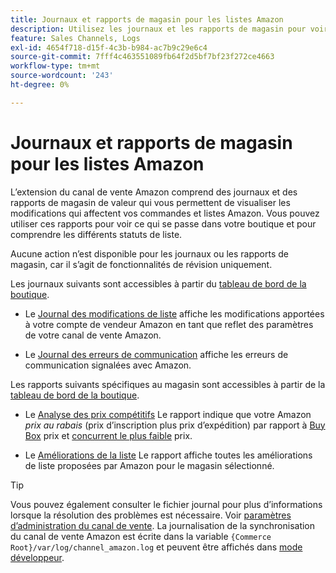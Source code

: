 ```yaml
---
title: Journaux et rapports de magasin pour les listes Amazon
description: Utilisez les journaux et les rapports de magasin pour voir ce qui se passe dans votre boutique Adobe Commerce ou Magento Open Source et vos listes Amazon Marketplace.
feature: Sales Channels, Logs
exl-id: 4654f718-d15f-4c3b-b984-ac7b9c29e6c4
source-git-commit: 7fff4c463551089fb64f2d5bf7bf23f272ce4663
workflow-type: tm+mt
source-wordcount: '243'
ht-degree: 0%

---
```


# Journaux et rapports de magasin pour les listes Amazon

L’extension du canal de vente Amazon comprend des journaux et des rapports de magasin de valeur qui vous permettent de visualiser les modifications qui affectent vos commandes et listes Amazon. Vous pouvez utiliser ces rapports pour voir ce qui se passe dans votre boutique et pour comprendre les différents statuts de liste.

Aucune action n’est disponible pour les journaux ou les rapports de magasin, car il s’agit de fonctionnalités de révision uniquement.

Les journaux suivants sont accessibles à partir du [tableau de bord de la boutique](./amazon-store-dashboard.md).

- Le [Journal des modifications de liste](./listing-changes-log.md) affiche les modifications apportées à votre compte de vendeur Amazon en tant que reflet des paramètres de votre canal de vente Amazon.

- Le [Journal des erreurs de communication](./communication-errors-log.md) affiche les erreurs de communication signalées avec Amazon.

Les rapports suivants spécifiques au magasin sont accessibles à partir de la [tableau de bord de la boutique](./amazon-store-dashboard.md).

- Le [Analyse des prix compétitifs](./competitive-price-analysis.md) Le rapport indique que votre Amazon _prix au rabais_ (prix d’inscription plus prix d’expédition) par rapport à [Buy Box](./buy-box-competitor-pricing.md) prix et [concurrent le plus faible](./lowest-competitor-pricing.md) prix.

- Le [Améliorations de la liste](./listing-improvements.md) Le rapport affiche toutes les améliorations de liste proposées par Amazon pour le magasin sélectionné.

>[!TIP]
>
>Vous pouvez également consulter le fichier journal pour plus d’informations lorsque la résolution des problèmes est nécessaire. Voir [paramètres d’administration du canal de vente](./sales-channel-settings.md). La journalisation de la synchronisation du canal de vente Amazon est écrite dans la variable `{Commerce Root}/var/log/channel_amazon.log` et peuvent être affichés dans [mode développeur](https://experienceleague.adobe.com/docs/commerce-admin/systems/tools/developer-tools.html#operation-modes).
